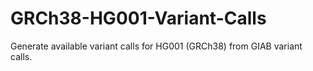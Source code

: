 # GRCh38-HG001-Variant-Calls
Generate available variant calls for HG001 (GRCh38) from GIAB variant calls.
